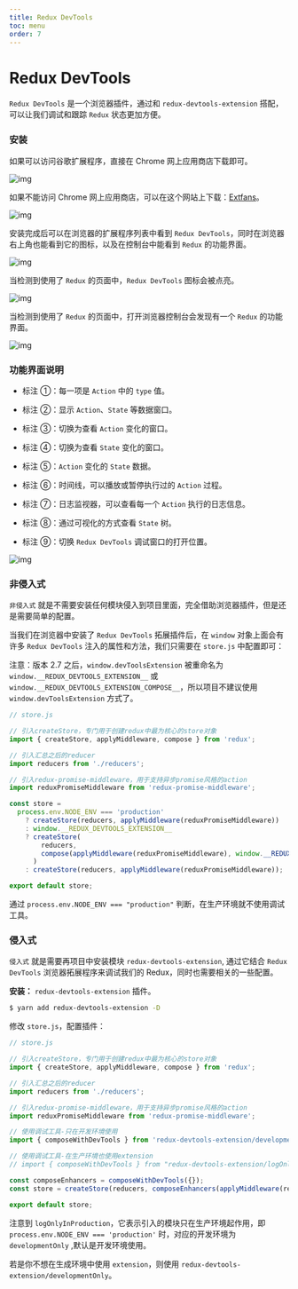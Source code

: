 ```yaml
---
title: Redux DevTools
toc: menu
order: 7
---
```


<BackTop></BackTop>

# Redux DevTools

`Redux DevTools` 是一个浏览器插件，通过和 `redux-devtools-extension` 搭配，可以让我们调试和跟踪 `Redux` 状态更加方便。

### 安装

如果可以访问谷歌扩展程序，直接在 Chrome 网上应用商店下载即可。

![img](https://cdn.jsdelivr.net/gh/fy996icu/pics/img/ReduxDevTools.png)

如果不能访问 Chrome 网上应用商店，可以在这个网站上下载：[Extfans](https://www.extfans.com/)。

![img](https://cdn.jsdelivr.net/gh/fy996icu/pics/img/extfans.png)

安装完成后可以在浏览器的扩展程序列表中看到 `Redux DevTools`，同时在浏览器右上角也能看到它的图标，以及在控制台中能看到 `Redux` 的功能界面。

![img](https://cdn.jsdelivr.net/gh/fy996icu/pics/img/ReduxDevTools02.png)

当检测到使用了 `Redux` 的页面中，`Redux DevTools` 图标会被点亮。

![img](https://cdn.jsdelivr.net/gh/fy996icu/pics/img/ReduxDevTools03.png)

当检测到使用了 `Redux` 的页面中，打开浏览器控制台会发现有一个 `Redux` 的功能界面。

![img](https://cdn.jsdelivr.net/gh/fy996icu/pics/img/ReduxDevTools04.png)

### 功能界面说明

- 标注 ①：每一项是 `Action` 中的 `type` 值。

- 标注 ②：显示 `Action`、`State` 等数据窗口。

- 标注 ③：切换为查看 `Action` 变化的窗口。

- 标注 ④：切换为查看 `State` 变化的窗口。

- 标注 ⑤：`Action` 变化的 `State` 数据。

- 标注 ⑥：时间线，可以播放或暂停执行过的 `Action` 过程。

- 标注 ⑦：日志监视器，可以查看每一个 `Action` 执行的日志信息。

- 标注 ⑧：通过可视化的方式查看 `State` 树。

- 标注 ⑨：切换 `Redux DevTools` 调试窗口的打开位置。

![img](https://cdn.jsdelivr.net/gh/fy996icu/pics/img/ReduxDevTools06.png)

### 非侵入式

`非侵入式` 就是不需要安装任何模块侵入到项目里面，完全借助浏览器插件，但是还是需要简单的配置。

当我们在浏览器中安装了 `Redux DevTools` 拓展插件后，在 `window` 对象上面会有许多 `Redux DevTools` 注入的属性和方法，我们只需要在 `store.js` 中配置即可：

<Tag>注意</Tag>：版本 2.7 之后，`window.devToolsExtension` 被重命名为 `window.__REDUX_DEVTOOLS_EXTENSION__` 或 `window.__REDUX_DEVTOOLS_EXTENSION_COMPOSE__`，所以项目不建议使用 `window.devToolsExtension` 方式了。

```js
// store.js

// 引入createStore，专门用于创建redux中最为核心的store对象
import { createStore, applyMiddleware, compose } from 'redux';

// 引入汇总之后的reducer
import reducers from './reducers';

// 引入redux-promise-middleware，用于支持异步promise风格的action
import reduxPromiseMiddleware from 'redux-promise-middleware';

const store =
  process.env.NODE_ENV === 'production'
    ? createStore(reducers, applyMiddleware(reduxPromiseMiddleware))
    : window.__REDUX_DEVTOOLS_EXTENSION__
    ? createStore(
        reducers,
        compose(applyMiddleware(reduxPromiseMiddleware), window.__REDUX_DEVTOOLS_EXTENSION__()),
      )
    : createStore(reducers, applyMiddleware(reduxPromiseMiddleware));

export default store;
```

通过 `process.env.NODE_ENV === "production"` 判断，在生产环境就不使用调试工具。

### 侵入式

`侵入式` 就是需要再项目中安装模块 `redux-devtools-extension`, 通过它结合 `Redux DevTools` 浏览器拓展程序来调试我们的 Redux，同时也需要相关的一些配置。

**安装：** `redux-devtools-extension` 插件。

```bash
$ yarn add redux-devtools-extension -D
```

修改 `store.js`，配置插件：

```js
// store.js

// 引入createStore，专门用于创建redux中最为核心的store对象
import { createStore, applyMiddleware, compose } from 'redux';

// 引入汇总之后的reducer
import reducers from './reducers';

// 引入redux-promise-middleware，用于支持异步promise风格的action
import reduxPromiseMiddleware from 'redux-promise-middleware';

// 使用调试工具-只在开发环境使用
import { composeWithDevTools } from 'redux-devtools-extension/developmentOnly';

// 使用调试工具-在生产环境也使用extension
// import { composeWithDevTools } from "redux-devtools-extension/logOnlyInProduction";

const composeEnhancers = composeWithDevTools({});
const store = createStore(reducers, composeEnhancers(applyMiddleware(reduxPromiseMiddleware)));

export default store;
```

注意到 `logOnlyInProduction`，它表示引入的模块只在生产环境起作用，即 `process.env.NODE_ENV === 'production'` 时，对应的开发环境为 `developmentOnly` ,默认是开发环境使用。

若是你不想在生成环境中使用 `extension`，则使用 `redux-devtools-extension/developmentOnly`。
